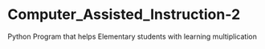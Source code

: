 # Computer_Assisted_Instruction-2
Python Program that helps Elementary students with learning multiplication
